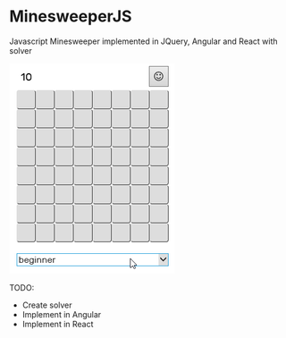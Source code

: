 # MinesweeperJS
Javascript Minesweeper implemented in JQuery, Angular and React with solver

<img src="demo.gif" style="text-align: center; margin: 0 auto;"/>

TODO:
* Create solver
* Implement in Angular
* Implement in React

